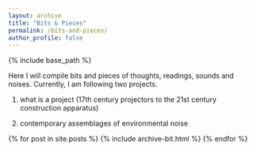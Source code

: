 ```yaml
---
layout: archive
title: "Bits & Pieces"
permalink: /bits-and-pieces/
author_profile: false
---
```


{% include base_path %}

Here I will compile bits and pieces of thoughts, readings, sounds and noises. Currently, I am following two projects.

1. what is a project (17th century projectors to the 21st century construction apparatus)

2. contemporary assemblages of environmental noise

{% for post in site.posts %}
  {% include archive-bit.html %}
{% endfor %}